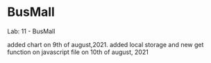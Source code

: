 # BusMall
Lab: 11 -  BusMall

added chart on 9th of august,2021.
added local storage and new get function on javascript file on 10th of august, 2021